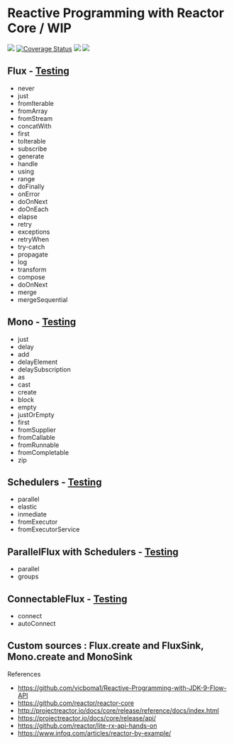 # Reactive Programming with Reactor Core / WIP

[![](https://travis-ci.org/vicboma1/Reactive-Programming-with-Reactor-Core.svg?branch=master)](https://travis-ci.org/vicboma1/Reactive-Programming-with-Reactor-Core)
[![Coverage Status](https://coveralls.io/repos/github/vicboma1/Reactive-Programming-with-Reactor-Core/badge.svg?branch=master)](https://coveralls.io/github/vicboma1/Reactive-Programming-with-Reactor-Core?branch=master)  ![](https://img.shields.io/badge/Java-1.9-blue.svg)  ![](https://img.shields.io/badge/JUnit-4.11-orange.svg)

## Flux - [Testing](https://github.com/vicboma1/Reactive-Programming-with-Reactor-Core/blob/master/src/test/java/demo1/FluxTest.java)

* never
* just
* fromIterable
* fromArray
* fromStream
* concatWith
* first
* toIterable
* subscribe
* generate
* handle
* using
* range
* doFinally
* onError
* doOnNext
* doOnEach
* elapse
* retry
* exceptions
* retryWhen
* try-catch
* propagate
* log
* transform
* compose
* doOnNext
* merge
* mergeSequential

## Mono - [Testing](https://github.com/vicboma1/Reactive-Programming-with-Reactor-Core/blob/master/src/test/java/demo1/MonoTest.java)

* just
* delay
* add
* delayElement
* delaySubscription
* as
* cast
* create
* block
* empty
* justOrEmpty
* first
* fromSupplier
* fromCallable
* fromRunnable
* fromCompletable 
* zip

## Schedulers - [Testing](https://github.com/vicboma1/Reactive-Programming-with-Reactor-Core/blob/master/src/test/java/demo1/parallelFlux.java)

* parallel
* elastic
* inmediate
* fromExecutor
* fromExecutorService

## ParallelFlux with Schedulers - [Testing](https://github.com/vicboma1/Reactive-Programming-with-Reactor-Core/blob/master/src/test/java/demo1/parallelFlux.java)

* parallel
* groups
    

## ConnectableFlux - [Testing](https://github.com/vicboma1/Reactive-Programming-with-Reactor-Core/blob/master/src/test/java/demo1/connectableFlux.java)

* connect 
* autoConnect

## Custom sources : Flux.create and FluxSink, Mono.create and MonoSink

References
  * https://github.com/vicboma1/Reactive-Programming-with-JDK-9-Flow-API 
  * https://github.com/reactor/reactor-core
  * http://projectreactor.io/docs/core/release/reference/docs/index.html
  * https://projectreactor.io/docs/core/release/api/
  * https://github.com/reactor/lite-rx-api-hands-on
  * https://www.infoq.com/articles/reactor-by-example/
  
